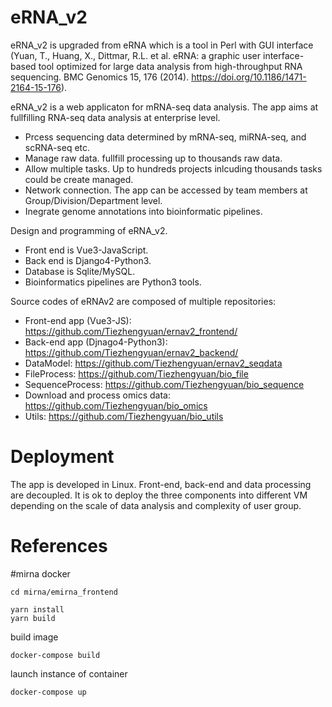 # eRNA_v2

eRNA_v2 is upgraded from eRNA which is a tool in Perl with GUI interface (Yuan, T., Huang, X., Dittmar, R.L. et al. eRNA: a graphic user interface-based tool optimized for large data analysis from high-throughput RNA sequencing. BMC Genomics 15, 176 (2014). https://doi.org/10.1186/1471-2164-15-176).

eRNA_v2 is a web applicaton for mRNA-seq data analysis. The app aims at fullfilling RNA-seq data analysis at enterprise level.
- Prcess sequencing data determined by mRNA-seq, miRNA-seq, and scRNA-seq etc.
- Manage raw data. fullfill processing up to thousands raw data.
- Allow multiple tasks. Up to hundreds projects inlcuding thousands tasks could be create managed.
- Network connection. The app can be accessed by team members at Group/Division/Department level.
- Inegrate genome annotations into bioinformatic pipelines.

Design and programming of eRNA_v2. 
- Front end is Vue3-JavaScript.
- Back end is Django4-Python3.
- Database is Sqlite/MySQL.
- Bioinformatics pipelines are Python3 tools.


Source codes of eRNAv2 are composed of multiple  repositories:
- Front-end app (Vue3-JS): https://github.com/Tiezhengyuan/ernav2_frontend/
- Back-end app (Djnago4-Python3): https://github.com/Tiezhengyuan/ernav2_backend/
- DataModel: https://github.com/Tiezhengyuan/ernav2_seqdata
- FileProcess: https://github.com/Tiezhengyuan/bio_file
- SequenceProcess: https://github.com/Tiezhengyuan/bio_sequence
- Download and process omics data: https://github.com/Tiezhengyuan/bio_omics
- Utils: https://github.com/Tiezhengyuan/bio_utils


# Deployment

The app is developed in Linux. Front-end, back-end and data processing are decoupled. It is ok to deploy the three components into different VM depending on the scale of data analysis and complexity of user group.

# References


#mirna docker

```
cd mirna/emirna_frontend
```

```
yarn install
yarn build
```

build image
```
docker-compose build
```

launch instance of container
```
docker-compose up
```